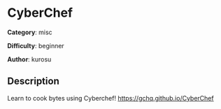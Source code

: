 # CyberChef

**Category**: misc

**Difficulty**: beginner

**Author**: kurosu

## Description
Learn to cook bytes using Cyberchef!
https://gchq.github.io/CyberChef
